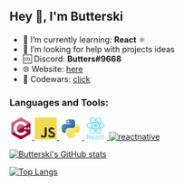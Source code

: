 ## Hey 👋, I'm Butterski
#### 


- 🌱 I’m currently learning:  **React** ⚛️ 
- 🤔 I’m looking for help with projects ideas
- 🆒 Discord: **Butters#9668**
- 🌐 Website: [here](https://butterski.github.io/stronka/)
- 🛑 Codewars: [click](https://www.codewars.com/users/Butterski)

<h3 align="left">Languages and Tools:</h3>
<p align="left"> <a href="https://www.w3schools.com/cpp/" target="_blank"> <img src="https://raw.githubusercontent.com/devicons/devicon/master/icons/cplusplus/cplusplus-original.svg" alt="cplusplus" width="40" height="40"/> </a> <a href="https://developer.mozilla.org/en-US/docs/Web/JavaScript" target="_blank"> <img src="https://raw.githubusercontent.com/devicons/devicon/master/icons/javascript/javascript-original.svg" alt="javascript" width="40" height="40"/> </a> <a href="https://www.python.org" target="_blank"> <img src="https://raw.githubusercontent.com/devicons/devicon/master/icons/python/python-original.svg" alt="python" width="40" height="40"/> </a> <a href="https://reactjs.org/" target="_blank"> <img src="https://raw.githubusercontent.com/devicons/devicon/master/icons/react/react-original-wordmark.svg" alt="react" width="40" height="40"/> </a> <a href="https://reactnative.dev/" target="_blank"> <img src="https://reactnative.dev/img/header_logo.svg" alt="reactnative" width="40" height="40"/> </a> </p>

[![Butterski's GitHub stats](https://github-readme-stats.vercel.app/api?username=butterski&theme=dark)](https://github.com/anuraghazra/github-readme-stats)

[![Top Langs](https://github-readme-stats.vercel.app/api/top-langs/?username=butterski&layout=compact&theme=dark)](https://github.com/anuraghazra/github-readme-stats)




